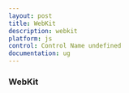 ```yaml
---
layout: post
title: WebKit
description: webkit
platform: js
control: Control Name undefined
documentation: ug
---
```


### WebKit


